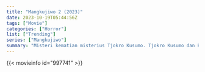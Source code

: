 ```yaml
---
title: "Mangkujiwo 2 (2023)"
date: 2023-10-19T05:44:56Z
tags: ["Movie"]
categories: ["Horror"]
list: ["Trending"]
series: ["Mangkujiwo"]
summary: "Misteri kematian misterius Tjokro Kusumo. Tjokro Kusumo dan Brotoseno sempat bermusuhan memperebutkan loji pusaka hingga keduanya saling memendam dendam."
---
```


 <mux-player stream-type="on-demand"
  src="https://kp3d-my.sharepoint.com/personal/ryoo_kp3d_onmicrosoft_com/_layouts/15/download.aspx?share=EeGtkzkxzvtOgJ0KJCyxst0BxkDudtzeSL8HubuOCFVpFw" prefer-playback="mse" controls>
 
  </mux-player>
  

{{< movieinfo id="997741" >}}

  <script src="https://cdn.jsdelivr.net/npm/@mux/mux-player"></script>
  
   <script type="application/ld+json ">
 {
  "@context": "https://schema.org/",
  "@type": "VideoObject",
  "name": "Mangkujiwo 2 (2023)",
  "contentUrl": "https://stream.mux.com/knkyVtsY1Q3AZwrfuBSUYYUMgJ4Sx4Kt9oxyc3WljBY.m3u8",
  "thumbnailUrl": "https://www.themoviedb.org/t/p/original/rxd0DKLBcVTlIt7MTv6RgB19474.jpg?width=314&fit_mode=preserve&time=25",
  "uploadDate": "2023-10-19T05:44:56Z",
}

</script>